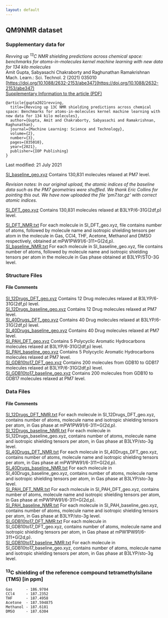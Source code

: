 ```yaml
---
layout: default
---
```


## QM9NMR dataset

 
### Supplementary data for

_Revving up <sup>13</sup>C NMR shielding predictions across chemical space: benchmarks for atoms-in-molecules kernel machine learning with new data for 134 kilo molecules_  
Amit Gupta, Sabyasachi Chakraborty and Raghunathan Ramakrishnan     
Mach. Learn.: Sci. Technol. 2 (2021) 035010     
[https://doi.org/10.1088/2632-2153/abe347](https://doi.org/10.1088/2632-2153/abe347)        
[Supplementary Information to the article (PDF)](data/SI.pdf)

```
@article{gupta2021revving,
  title={Revving up 13C NMR shielding predictions across chemical space: Benchmarks for atoms-in-molecules kernel machine learning with new data for 134 kilo molecules},
  author={Gupta, Amit and Chakraborty, Sabyasachi and Ramakrishnan, Raghunathan},
  journal={Machine Learning: Science and Technology},
  volume={2},
  number={3},
  pages={035010},
  year={2021},
  publisher={IOP Publishing}
}
```

Last modified: 21 July 2021

[SI_baseline_geo.xyz](data/SI_baseline_geo.xyz) Contains 130,831 molecules relaxed at PM7 level.   


_Revision notes: In our original upload, the atomic indices of the baseline data such as the PM7 geometries were shuffled. We thank Eric Collins for pointing this out. We have now uploaded the file 'pm7.tar.gz' with correct atomic indices._

[SI_DFT_geo.xyz](data/SI_DFT_geo.xyz) Contains 130,831 molecules relaxed at B3LYP/6-31G(2df,p) level.

[SI_DFT_NMR.txt](data/SI_DFT_NMR.txt) For each molecule in SI_DFT_geo.xyz, file contains number of atoms, followed by molecule name and isotropic shielding tensors per atom in the molecule in Gas, CCl4, THF, Acetone, Methanol and DMSO respectively, obtained at mPW1PW91/6-311+G(2d,p).   
[SI_baseline_NMR.txt](data/SI_baseline_NMR.txt) For each molecule in SI_baseline_geo.xyz, file contains number of atoms, followed by molecule name and isotropic shielding tensors per atom in the molecule in Gas phase obtained at B3LYP/STO-3G level.

### Structure Files
#### File	Comments
[SI_12Drugs_DFT_geo.xyz](data/SI_12Drugs_DFT_geo.xyz)	Contains 12 Drug molecules relaxed at B3LYP/6-31G(2df,p) level.   
[SI_12Drugs_baseline_geo.xyz](data/SI_12Drugs_baseline_geo.xyz)	Contains 12 Drug molecules relaxed at PM7 level.    
[SI_40Drugs_DFT_geo.xyz](data/SI_40Drugs_DFT_geo.xyz)	Contains 40 Drug molecules relaxed at B3LYP/6-31G(2df,p) level.    
[SI_40Drugs_baseline_geo.xyz](data/SI_40Drugs_baseline_geo.xyz)	Contains 40 Drug molecules relaxed at PM7 level.     
[SI_PAH_DFT_geo.xyz](data/SI_PAH_DFT_geo.xyz)	Contains 5 Polycyclic Aromatic Hydrocarbons molecules relaxed at B3LYP/6-31G(2df,p) level.    
[SI_PAH_baseline_geo.xyz](data/SI_PAH_baseline_geo.xyz)	Contains 5 Polycyclic Aromatic Hydrocarbons molecules relaxed at PM7 level.    
[SI_GDB10to17_DFT_geo.xyz](data/SI_GDB10to17_DFT_geo.xyz)	Contains 200 molecules from GDB10 to GDB17 molecules relaxed at B3LYP/6-31G(2df,p) level.     
[SI_GDB10to17_baseline_geo.xyz](data/SI_GDB10to17_baseline_geo.xyz)	Contains 200 molecules from GDB10 to GDB17 molecules relaxed at PM7 level.     

### Data Files
#### File	Comments     
[SI_12Drugs_DFT_NMR.txt](data/SI_12Drugs_DFT_NMR.txt)	For each molecule in SI_12Drugs_DFT_geo.xyz, contains number of atoms, molecule name and isotropic shielding tensors per atom, in Gas phase at mPW1PW91/6-311+G(2d,p).      
[SI_12Drugs_baseline_NMR.txt](data/SI_12Drugs_baseline_NMR.txt)	For each molecule in SI_12Drugs_baseline_geo.xyz, contains number of atoms, molecule name and isotropic shielding tensors per atom, in Gas phase at B3LYP/sto-3g level.     
[SI_40Drugs_DFT_NMR.txt](data/SI_40Drugs_DFT_NMR.txt)	For each molecule in SI_40Drugs_DFT_geo.xyz, contains number of atoms, molecule name and isotropic shielding tensors per atom, in Gas phase at mPW1PW91/6-311+G(2d,p).        
[SI_40Drugs_baseline_NMR.txt](data/SI_40Drugs_baseline_NMR.txt)	For each molecule in SI_40Drugs_baseline_geo.xyz, contains number of atoms, molecule name and isotropic shielding tensors per atom, in Gas phase at B3LYP/sto-3g level.         
[SI_PAH_DFT_NMR.txt](data/SI_PAH_DFT_NMR.txt)	For each molecule in SI_PAH_DFT_geo.xyz, contains number of atoms, molecule name and isotropic shielding tensors per atom, in Gas phase at mPW1PW91/6-311+G(2d,p).          
[SI_PAH_baseline_NMR.txt](data/SI_PAH_baseline_NMR.txt)	For each molecule in SI_PAH_baseline_geo.xyz, contains number of atoms, molecule name and isotropic shielding tensors per atom, in Gas phase at B3LYP/sto-3g level.         
[SI_GDB10to17_DFT_NMR.txt](data/SI_GDB10to17_DFT_NMR.txt)	For each molecule in SI_GDB10to17_DFT_geo.xyz, contains number of atoms, molecule name and isotropic shielding tensors per atom, in Gas phase at mPW1PW91/6-311+G(2d,p).           
[SI_GDB10to17_baseline_NMR.txt](data/SI_GDB10to17_baseline_NMR.txt)	For each molecule in SI_GDB10to17_baseline_geo.xyz, contains number of atoms, molecule name and isotropic shielding tensors per atom, in Gas phase at B3LYP/sto-3g level.           

### <sup>13</sup>C shielding of the reference compound tetramethylsilane (TMS) [in ppm]
```
Gas      - 186.9704
CCl4     - 187.2352
THF      - 187.4958
Acetone  - 187.594875
Methanol - 187.6181
DMSO     - 187.6304
```


